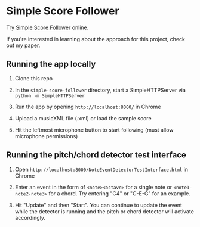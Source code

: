 # Simple Score Follower

Try [Simple Score Follower](https://clairehkc.github.io/simple-score-follower) online.

If you're interested in learning about the approach for this project, check out my [paper](https://dash.harvard.edu/handle/1/37370639).

## Running the app locally

1) Clone this repo

2) In the `simple-score-follower` directory, start a SimpleHTTPServer via `python -m SimpleHTTPServer`

3) Run the app by opening `http://localhost:8000/` in Chrome

4) Upload a musicXML file (.xml) or load the sample score

5) Hit the leftmost microphone button to start following (must allow microphone permissions)

## Running the pitch/chord detector test interface

1) Open `http://localhost:8000/NoteEventDetectorTestInterface.html` in Chrome

2) Enter an event in the form of `<note><octave>` for a single note or `<note1-note2-note3>` for a chord. Try entering "C4" or "C-E-G" for an example.

3) Hit "Update" and then "Start". You can continue to update the event while the detector is running and the pitch or chord detector will activate accordingly.
 
